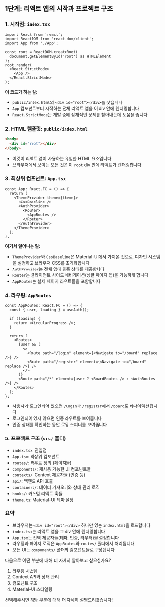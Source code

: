## 1단계: 리액트 앱의 시작과 프로젝트 구조

### 1. 시작점: `index.tsx`
```tsx
import React from 'react';
import ReactDOM from 'react-dom/client';
import App from './App';

const root = ReactDOM.createRoot(
  document.getElementById('root') as HTMLElement
);
root.render(
  <React.StrictMode>
    <App />
  </React.StrictMode>
);
```

**이 코드가 하는 일:**
- `public/index.html`의 `<div id="root"></div>`를 찾습니다
- `App` 컴포넌트부터 시작하는 전체 리액트 앱을 이 div 안에 렌더링합니다
- `React.StrictMode`는 개발 중에 잠재적인 문제를 찾아내는데 도움을 줍니다

### 2. HTML 템플릿: `public/index.html`
```html
<body>
  <div id="root"></div>
</body>
```
- 이것이 리액트 앱이 사용하는 유일한 HTML 요소입니다
- 브라우저에서 보이는 모든 것은 이 `root` div 안에 리액트가 렌더링합니다

### 3. 최상위 컴포넌트: `App.tsx`
```tsx
const App: React.FC = () => {
  return (
    <ThemeProvider theme={theme}>
      <CssBaseline />
      <AuthProvider>
        <Router>
          <AppRoutes />
        </Router>
      </AuthProvider>
    </ThemeProvider>
  );
};
```

**여기서 일어나는 일:**
- `ThemeProvider`와 `CssBaseline`은 Material-UI에서 가져온 것으로, 디자인 시스템을 설정하고 브라우저 CSS를 초기화합니다
- `AuthProvider`는 전체 앱에 인증 상태를 제공합니다
- `Router`는 클라이언트 사이드 네비게이션(싱글 페이지 앱)을 가능하게 합니다
- `AppRoutes`는 실제 페이지 라우트들을 포함합니다

### 4. 라우팅: `AppRoutes`
```tsx
const AppRoutes: React.FC = () => {
  const { user, loading } = useAuth();

  if (loading) {
    return <CircularProgress />;
  }

  return (
    <Routes>
      {user && (
        <>
          <Route path="/login" element={<Navigate to="/board" replace />} />
          <Route path="/register" element={<Navigate to="/board" replace />} />
        </>
      )}
      <Route path="/*" element={user ? <BoardRoutes /> : <AuthRoutes />} />
    </Routes>
  );
};
```

- 사용자가 로그인되어 있으면 `/login`과 `/register`에서 `/board`로 리다이렉션됩니다
- 로그인되어 있지 않으면 인증 라우트를 보여줍니다
- 인증 상태를 확인하는 동안 로딩 스피너를 보여줍니다

### 5. 프로젝트 구조 (`src/` 폴더)
- `index.tsx`: 진입점
- `App.tsx`: 최상위 컴포넌트
- `routes/`: 라우트 정의 (페이지들)
- `components/`: 재사용 가능한 UI 컴포넌트들
- `contexts/`: Context 제공자들 (인증 등)
- `api/`: 백엔드 API 호출
- `containers/`: 데이터 가져오기와 상태 관리 로직
- `hooks/`: 커스텀 리액트 훅들
- `theme.ts`: Material-UI 테마 설정

### 요약
- 브라우저는 `<div id="root"></div>` 하나만 있는 `index.html`을 로드합니다
- `index.tsx`는 리액트 앱을 그 div 안에 렌더링합니다
- `App.tsx`는 전역 제공자들(테마, 인증, 라우터)을 설정합니다
- 라우팅과 페이지 로직은 `AppRoutes`와 `routes/` 폴더에서 처리됩니다
- 모든 UI는 `components/` 폴더의 컴포넌트들로 구성됩니다

다음으로 어떤 부분에 대해 더 자세히 알아보고 싶으신가요?
1. 라우팅 시스템
2. Context API와 상태 관리
3. 컴포넌트 구조
4. Material-UI 스타일링

선택해주시면 해당 부분에 대해 더 자세히 설명드리겠습니다!
